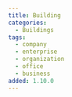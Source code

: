 ```yaml
---
title: Building
categories:
  - Buildings
tags:
  - company
  - enterprise
  - organization
  - office
  - business
added: 1.10.0
---
```

